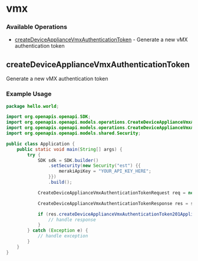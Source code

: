 # vmx

### Available Operations

* [createDeviceApplianceVmxAuthenticationToken](#createdeviceappliancevmxauthenticationtoken) - Generate a new vMX authentication token

## createDeviceApplianceVmxAuthenticationToken

Generate a new vMX authentication token

### Example Usage

```java
package hello.world;

import org.openapis.openapi.SDK;
import org.openapis.openapi.models.operations.CreateDeviceApplianceVmxAuthenticationTokenRequest;
import org.openapis.openapi.models.operations.CreateDeviceApplianceVmxAuthenticationTokenResponse;
import org.openapis.openapi.models.shared.Security;

public class Application {
    public static void main(String[] args) {
        try {
            SDK sdk = SDK.builder()
                .setSecurity(new Security("est") {{
                    merakiApiKey = "YOUR_API_KEY_HERE";
                }})
                .build();

            CreateDeviceApplianceVmxAuthenticationTokenRequest req = new CreateDeviceApplianceVmxAuthenticationTokenRequest("maxime");            

            CreateDeviceApplianceVmxAuthenticationTokenResponse res = sdk.vmx.createDeviceApplianceVmxAuthenticationToken(req);

            if (res.createDeviceApplianceVmxAuthenticationToken201ApplicationJSONObject != null) {
                // handle response
            }
        } catch (Exception e) {
            // handle exception
        }
    }
}
```
